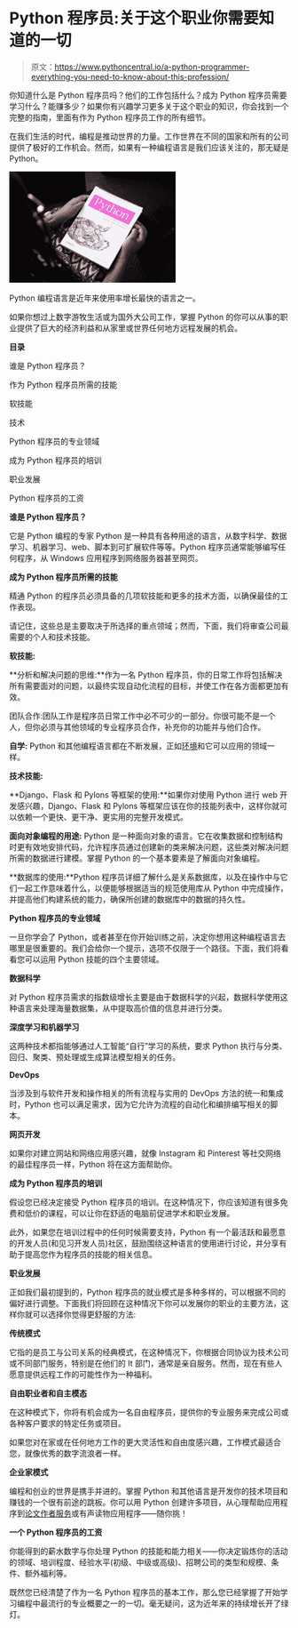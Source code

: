 # Python 程序员:关于这个职业你需要知道的一切

> 原文：<https://www.pythoncentral.io/a-python-programmer-everything-you-need-to-know-about-this-profession/>

你知道什么是 Python 程序员吗？他们的工作包括什么？成为 Python 程序员需要学习什么？能赚多少？如果你有兴趣学习更多关于这个职业的知识，你会找到一个完整的指南，里面有作为 Python 程序员工作的所有细节。

在我们生活的时代，编程是推动世界的力量。工作世界在不同的国家和所有的公司提供了极好的工作机会。然而，如果有一种编程语言是我们应该关注的，那无疑是 Python。

[![python programmer](img/154d0ec7f68fec620fb45926d4945d07.png)](https://www.pythoncentral.io/wp-content/uploads/2022/04/pexels-christina-morillo-1181671-1.jpg)

Python 编程语言是近年来使用率增长最快的语言之一。

如果你想过上数字游牧生活或为国外大公司工作，掌握 Python 的你可以从事的职业提供了巨大的经济利益和从家里或世界任何地方远程发展的机会。

**目录**

谁是 Python 程序员？

作为 Python 程序员所需的技能

软技能

技术

Python 程序员的专业领域

成为 Python 程序员的培训

职业发展

Python 程序员的工资

**谁是 Python 程序员？**

它是 Python 编程的专家 Python 是一种具有各种用途的语言，从数字科学、数据学习、机器学习、web、脚本到可扩展软件等等。Python 程序员通常能够编写任何程序，从 Windows 应用程序到网络服务器甚至网页。

**成为 Python 程序员所需的技能**

精通 Python 的程序员必须具备的几项软技能和更多的技术方面，以确保最佳的工作表现。

请记住，这些总是主要取决于所选择的重点领域；然而，下面，我们将审查公司最需要的个人和技术技能。

**软技能:**

**分析和解决问题的思维:**作为一名 Python 程序员，你的日常工作将包括解决所有需要面对的问题，以最终实现自动化流程的目标，并使工作在各方面都更加有效。

团队合作:团队工作是程序员日常工作中必不可少的一部分。你很可能不是一个人，但你必须与其他领域的专业程序员合作，补充你的功能并与他们合作。

**自学:** Python 和其他编程语言都在不断发展，正如[环境](https://www.pythoncentral.io/how-to-install-virtualenv-python/)和它可以应用的领域一样。

**技术技能:**

**Django、Flask 和 Pylons 等框架的使用:**如果你对使用 Python 进行 web 开发感兴趣，Django、Flask 和 Pylons 等框架应该在你的技能列表中，这样你就可以依赖一个更快、更干净、更实用的完整开发模式。

**面向对象编程的用途:** Python 是一种面向对象的语言。它在收集数据和控制结构时更有效地安排代码，允许程序员通过创建新的类来解决问题，这些类对解决问题所需的数据进行建模。掌握 Python 的一个基本要素是了解面向对象编程。

**数据库的使用:**Python 程序员详细了解什么是关系数据库，以及在操作中与它们一起工作意味着什么，以便能够根据适当的规范使用库从 Python 中完成操作，并提高他们构建系统的能力，确保所创建的数据库中的数据的持久性。

**Python 程序员的专业领域**

一旦你学会了 Python，或者甚至在你开始训练之前，决定你想用这种编程语言去哪里是很重要的。我们会给你一个提示，选项不仅限于一个路径。下面，我们将看看您可以运用 Python 技能的四个主要领域。

**数据科学**

对 Python 程序员需求的指数级增长主要是由于数据科学的兴起，数据科学使用这种语言来处理海量数据集，从中提取高价值的信息并进行分类。

**深度学习和机器学习**

这两种技术都指能够通过人工智能“自行”学习的系统，要求 Python 执行与分类、回归、聚类、预处理或生成算法模型相关的任务。

**DevOps**

当涉及到与软件开发和操作相关的所有流程与实用的 DevOps 方法的统一和集成时，Python 也可以满足需求，因为它允许为流程的自动化和编排编写相关的脚本。

**网页开发**

如果你对建立网站和网络应用感兴趣，就像 Instagram 和 Pinterest 等社交网络的最佳程序员一样，Python 将在这方面帮助你。

**成为 Python 程序员的培训**

假设您已经决定接受 Python 程序员的培训。在这种情况下，你应该知道有很多免费和低价的课程，可以让你在舒适的电脑前促进学术和职业发展。

此外，如果您在培训过程中的任何时候需要支持，Python 有一个最活跃和最愿意的开发人员(和见习开发人员)社区，鼓励围绕这种语言的使用进行讨论，并分享有助于提高您作为程序员的技能的相关信息。

**职业发展**

正如我们最初提到的，Python 程序员的就业模式是多种多样的，可以根据不同的偏好进行调整。下面我们将回顾在这种情况下你可以发展你的职业的主要方法，这样你就可以选择你觉得更舒服的方法:

**传统模式**

它指的是员工与公司关系的经典模式，在这种情况下，你根据合同协议为技术公司或不同部门服务，特别是在他们的 It 部门，通常是亲自服务。然而，现在有些人愿意提供远程工作的可能性作为一种福利。

**自由职业者和自主模态**

在这种模式下，你将有机会成为一名自由程序员，提供你的专业服务来完成公司或各种客户要求的特定任务或项目。

如果您对在家或在任何地方工作的更大灵活性和自由度感兴趣，工作模式最适合您，就像优秀的数字流浪者一样。

**企业家模式**

编程和创业的世界是携手并进的。掌握 Python 和其他语言是开发你的技术项目和赚钱的一个很有前途的跳板。你可以用 Python 创建许多项目，从心理帮助应用程序到[论文作者服务](https://www.paperhelp.org/)或有声读物应用程序——随你挑！

**一个 Python 程序员的工资**

你能得到的薪水数字与你处理 Python 的技能和能力相关——你决定锻炼你的活动的领域、培训程度、经验水平(初级、中级或高级)、招聘公司的类型和规模、条件、额外福利等。

既然您已经清楚了作为一名 Python 程序员的基本工作，那么您已经掌握了开始学习编程中最流行的专业概要之一的一切。毫无疑问，这为近年来的持续增长开了绿灯。